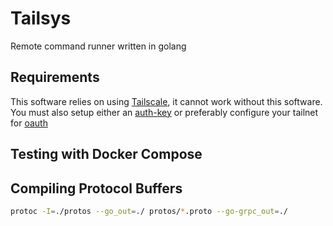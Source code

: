 # Tailsys 
Remote command runner written in golang

## Requirements
This software relies on using [Tailscale](https://tailscale.com), it cannot work without this software.
You must also setup either an [auth-key](https://tailscale.com/kb/1085/auth-keys) or preferably configure your tailnet for [oauth](https://tailscale.com/kb/1215/oauth-clients)

## Testing with Docker Compose

## Compiling Protocol Buffers
```bash
protoc -I=./protos --go_out=./ protos/*.proto --go-grpc_out=./
```
